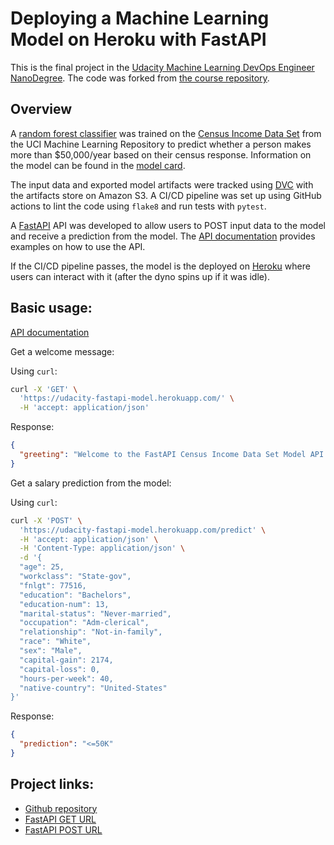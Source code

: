 # Deploying a Machine Learning Model on Heroku with FastAPI

This is the final project in the [Udacity Machine Learning DevOps Engineer NanoDegree](https://www.udacity.com/course/machine-learning-dev-ops-engineer-nanodegree--nd0821).
The code was forked from [the course repository](https://github.com/udacity/nd0821-c3-starter-code).

## Overview
A [random forest classifier](https://scikit-learn.org/stable/modules/generated/sklearn.ensemble.RandomForestClassifier.html) was trained on the [Census Income Data Set](https://archive.ics.uci.edu/ml/datasets/census+income) 
from the UCI Machine Learning Repository to predict whether a person makes more than $50,000/year based on their census response.
Information on the model can be found in the [model card](https://github.com/jeffgerlach/fastapi-model-deployment/blob/master/starter/model_card.md).

The input data and exported model artifacts were tracked using [DVC](https://dvc.org/) with the artifacts store on Amazon S3. A CI/CD pipeline was set up using GitHub actions to lint the code
using `flake8` and run tests with `pytest`.

A [FastAPI](https://fastapi.tiangolo.com/) API was developed to allow users to POST input data to the model and receive a prediction from the model. The [API documentation](https://udacity-fastapi-model.herokuapp.com/docs) provides examples on how to use the API.

If the CI/CD pipeline passes, the model is the deployed on [Heroku](https://github.com/jeffgerlach/fastapi-model-deployment) where users can interact with it (after the dyno spins up if it was idle).

## Basic usage:

[API documentation](https://udacity-fastapi-model.herokuapp.com/docs)

Get a welcome message:

  Using `curl`: 
```bash
curl -X 'GET' \
  'https://udacity-fastapi-model.herokuapp.com/' \
  -H 'accept: application/json'
 ```
Response:
```json
{
  "greeting": "Welcome to the FastAPI Census Income Data Set Model API!"
}
```

Get a salary prediction from the model:

  Using `curl`: 
```bash
curl -X 'POST' \
  'https://udacity-fastapi-model.herokuapp.com/predict' \
  -H 'accept: application/json' \
  -H 'Content-Type: application/json' \
  -d '{
  "age": 25,
  "workclass": "State-gov",
  "fnlgt": 77516,
  "education": "Bachelors",
  "education-num": 13,
  "marital-status": "Never-married",
  "occupation": "Adm-clerical",
  "relationship": "Not-in-family",
  "race": "White",
  "sex": "Male",
  "capital-gain": 2174,
  "capital-loss": 0,
  "hours-per-week": 40,
  "native-country": "United-States"
}'
```
Response:
```json
{
  "prediction": "<=50K"
}
```


## Project links:
* [Github repository](https://github.com/jeffgerlach/fastapi-model-deployment)
* [FastAPI GET URL](https://udacity-fastapi-model.herokuapp.com/)
* [FastAPI POST URL](https://udacity-fastapi-model.herokuapp.com/predict)
